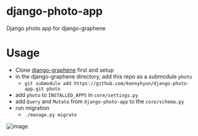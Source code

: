 # django-photo-app
Django photo app for django-graphene

# Usage

- Clone [django-graphene](https://github.com/kennyhyun/django-graphene.git) first and setup
- in the django-graphene directory, add this repo as a submodule `photo`
  - `git submodule add https://github.com/kennyhyun/django-photo-app.git photo`
- add `photo` to `INSTALLED_APPS` in `core/settings.py`
- add `Query` and `Mutate` from `django-photo-app` to the `core/schema.py`
- run migration
  - `./manage.py migrate`

![image](https://user-images.githubusercontent.com/5399854/187075187-7dab510c-c527-41e6-939e-a66702b35fa4.png)

